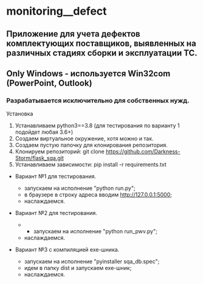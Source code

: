 # monitoring__defect

## Приложение для учета дефектов комплектующих поставщиков, выявленных на различных стадиях сборки и эксплуатации ТС.

## Only Windows - используется Win32com (PowerPoint, Outlook)

### Разрабатывается исключительно для собственных нужд.

Установка

1. Устанавливаем python3==3.8 (для тестирования по варианту 1 подойдет любая 3.6+)
2. Создаем виртуальное окружение, хотя можно и так.
3. Создаем пустую папочку для клонирования репозитория.
4. Клонируем репозиторий: git clone https://github.com/Darkness-Storm/flask_sqa.git
5. Устанавливаем зависимости: pip install -r requirements.txt

    
* Вариант №1 для тестирования.
    * запускаем на исполнение "python run.py";
    * в браузере в строку адреса вводим http://127.0.0.1:5000;
    * наслаждаемся.

* Вариант №2 для тестирования.
    * * запускаем на исполнение "python run_pwv.py";
    * наслаждаемся.

* Вариант №3 с компиляцией exe-шника.
    * запускаем на исполнение  "pyinstaller sqa_db.spec";
    * идем в папку dist и запускаем exe-шник;
    * наслаждаемся.

